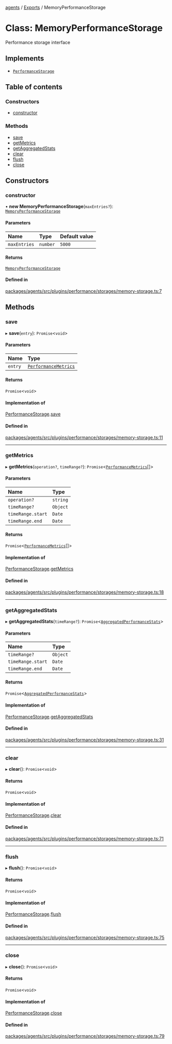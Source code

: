 <!-- 
 ⚠️  AUTO-GENERATED FILE - DO NOT EDIT MANUALLY
 This file is automatically generated by scripts/docs-generator.js
 To make changes, edit the source TypeScript files or update the generator script
-->

[agents](../../) / [Exports](../modules) / MemoryPerformanceStorage

# Class: MemoryPerformanceStorage

Performance storage interface

## Implements

- [`PerformanceStorage`](../interfaces/PerformanceStorage)

## Table of contents

### Constructors

- [constructor](MemoryPerformanceStorage#constructor)

### Methods

- [save](MemoryPerformanceStorage#save)
- [getMetrics](MemoryPerformanceStorage#getmetrics)
- [getAggregatedStats](MemoryPerformanceStorage#getaggregatedstats)
- [clear](MemoryPerformanceStorage#clear)
- [flush](MemoryPerformanceStorage#flush)
- [close](MemoryPerformanceStorage#close)

## Constructors

### constructor

• **new MemoryPerformanceStorage**(`maxEntries?`): [`MemoryPerformanceStorage`](MemoryPerformanceStorage)

#### Parameters

| Name | Type | Default value |
| :------ | :------ | :------ |
| `maxEntries` | `number` | `5000` |

#### Returns

[`MemoryPerformanceStorage`](MemoryPerformanceStorage)

#### Defined in

[packages/agents/src/plugins/performance/storages/memory-storage.ts:7](https://github.com/woojubb/robota/blob/c50179e56752f80ea03c64201e29ab12275152bf/packages/agents/src/plugins/performance/storages/memory-storage.ts#L7)

## Methods

### save

▸ **save**(`entry`): `Promise`\<`void`\>

#### Parameters

| Name | Type |
| :------ | :------ |
| `entry` | [`PerformanceMetrics`](../interfaces/PerformanceMetrics) |

#### Returns

`Promise`\<`void`\>

#### Implementation of

[PerformanceStorage](../interfaces/PerformanceStorage).[save](../interfaces/PerformanceStorage#save)

#### Defined in

[packages/agents/src/plugins/performance/storages/memory-storage.ts:11](https://github.com/woojubb/robota/blob/c50179e56752f80ea03c64201e29ab12275152bf/packages/agents/src/plugins/performance/storages/memory-storage.ts#L11)

___

### getMetrics

▸ **getMetrics**(`operation?`, `timeRange?`): `Promise`\<[`PerformanceMetrics`](../interfaces/PerformanceMetrics)[]\>

#### Parameters

| Name | Type |
| :------ | :------ |
| `operation?` | `string` |
| `timeRange?` | `Object` |
| `timeRange.start` | `Date` |
| `timeRange.end` | `Date` |

#### Returns

`Promise`\<[`PerformanceMetrics`](../interfaces/PerformanceMetrics)[]\>

#### Implementation of

[PerformanceStorage](../interfaces/PerformanceStorage).[getMetrics](../interfaces/PerformanceStorage#getmetrics)

#### Defined in

[packages/agents/src/plugins/performance/storages/memory-storage.ts:18](https://github.com/woojubb/robota/blob/c50179e56752f80ea03c64201e29ab12275152bf/packages/agents/src/plugins/performance/storages/memory-storage.ts#L18)

___

### getAggregatedStats

▸ **getAggregatedStats**(`timeRange?`): `Promise`\<[`AggregatedPerformanceStats`](../interfaces/AggregatedPerformanceStats)\>

#### Parameters

| Name | Type |
| :------ | :------ |
| `timeRange?` | `Object` |
| `timeRange.start` | `Date` |
| `timeRange.end` | `Date` |

#### Returns

`Promise`\<[`AggregatedPerformanceStats`](../interfaces/AggregatedPerformanceStats)\>

#### Implementation of

[PerformanceStorage](../interfaces/PerformanceStorage).[getAggregatedStats](../interfaces/PerformanceStorage#getaggregatedstats)

#### Defined in

[packages/agents/src/plugins/performance/storages/memory-storage.ts:31](https://github.com/woojubb/robota/blob/c50179e56752f80ea03c64201e29ab12275152bf/packages/agents/src/plugins/performance/storages/memory-storage.ts#L31)

___

### clear

▸ **clear**(): `Promise`\<`void`\>

#### Returns

`Promise`\<`void`\>

#### Implementation of

[PerformanceStorage](../interfaces/PerformanceStorage).[clear](../interfaces/PerformanceStorage#clear)

#### Defined in

[packages/agents/src/plugins/performance/storages/memory-storage.ts:71](https://github.com/woojubb/robota/blob/c50179e56752f80ea03c64201e29ab12275152bf/packages/agents/src/plugins/performance/storages/memory-storage.ts#L71)

___

### flush

▸ **flush**(): `Promise`\<`void`\>

#### Returns

`Promise`\<`void`\>

#### Implementation of

[PerformanceStorage](../interfaces/PerformanceStorage).[flush](../interfaces/PerformanceStorage#flush)

#### Defined in

[packages/agents/src/plugins/performance/storages/memory-storage.ts:75](https://github.com/woojubb/robota/blob/c50179e56752f80ea03c64201e29ab12275152bf/packages/agents/src/plugins/performance/storages/memory-storage.ts#L75)

___

### close

▸ **close**(): `Promise`\<`void`\>

#### Returns

`Promise`\<`void`\>

#### Implementation of

[PerformanceStorage](../interfaces/PerformanceStorage).[close](../interfaces/PerformanceStorage#close)

#### Defined in

[packages/agents/src/plugins/performance/storages/memory-storage.ts:79](https://github.com/woojubb/robota/blob/c50179e56752f80ea03c64201e29ab12275152bf/packages/agents/src/plugins/performance/storages/memory-storage.ts#L79)
